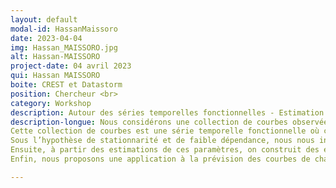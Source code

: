 ```yaml
---
layout: default
modal-id: HassanMaissoro
date: 2023-04-04
img: Hassan_MAISSORO.jpg
alt: Hassan-MAISSORO
project-date: 04 avril 2023
qui: Hassan MAISSORO
boite: CREST et Datastorm
position: Chercheur <br>
category: Workshop
description: Autour des séries temporelles fonctionnelles - Estimation adaptative et prévision.
description-longue: Nous considérons une collection de courbes observées successivement, par exemple l’ensemble des courbes de charge journalières d’une éolienne sur un an. 
Cette collection de courbes est une série temporelle fonctionnelle où chaque observation est une trajectoire observée à des pas de temps irréguliers et avec des erreurs de mesure dues aux capteurs, etc. 
Sous l’hypothèse de stationnarité et de faible dépendance, nous nous intéressons à l’estimation des paramètres de régularité locale . 
Ensuite, à partir des estimations de ces paramètres, on construit des estimations adaptatives des fonctions Moyenne et Auto-Covariance qui peuvent être utilisées pour estimer un modèle autorégressif fonctionnel (FAR). 
Enfin, nous proposons une application à la prévision des courbes de charge des éoliennes où le FAR est comparé à d’autres méthodes de Machine Learning (ML) et de séries temporelles.

---
```

